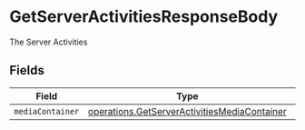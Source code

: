 # GetServerActivitiesResponseBody

The Server Activities


## Fields

| Field                                                                                                        | Type                                                                                                         | Required                                                                                                     | Description                                                                                                  |
| ------------------------------------------------------------------------------------------------------------ | ------------------------------------------------------------------------------------------------------------ | ------------------------------------------------------------------------------------------------------------ | ------------------------------------------------------------------------------------------------------------ |
| `mediaContainer`                                                                                             | [operations.GetServerActivitiesMediaContainer](../../models/operations/getserveractivitiesmediacontainer.md) | :heavy_minus_sign:                                                                                           | N/A                                                                                                          |